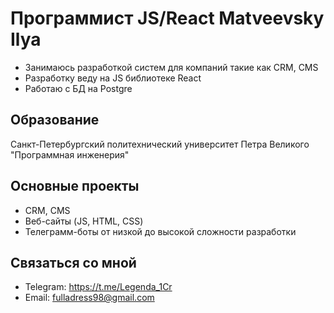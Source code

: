 
# Программист JS/React Matveevsky Ilya
- Занимаюсь разработкой систем для компаний такие как CRM, CMS
- Разработку веду на JS библиотеке React
- Работаю с БД на Postgre

## Образование
Санкт-Петербургский политехнический университет Петра Великого "Программная инженерия"

## Основные проекты

- CRM, CMS
- Веб-сайты (JS, HTML, CSS)
- Телеграмм-боты от низкой до высокой сложности разработки

## Связаться со мной
- Telegram: https://t.me/Legenda_1Cr
- Email: fulladress98@gmail.com
